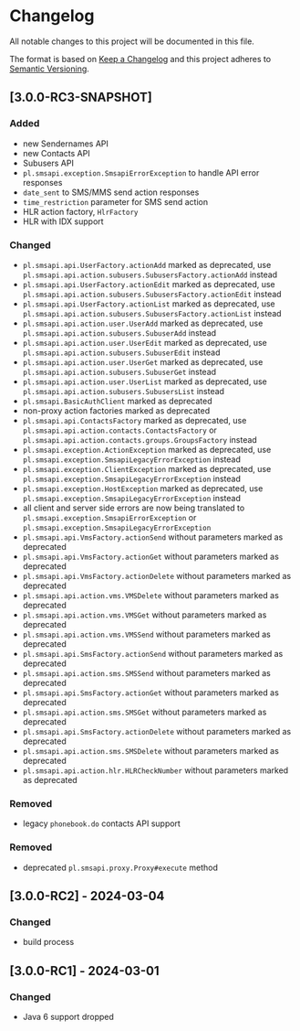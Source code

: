 # Changelog
All notable changes to this project will be documented in this file.

The format is based on [Keep a Changelog](http://keepachangelog.com/en/1.0.0/) and this project adheres to [Semantic Versioning](http://semver.org/spec/v2.0.0.html).

## [3.0.0-RC3-SNAPSHOT]
### Added
- new Sendernames API
- new Contacts API
- Subusers API
- `pl.smsapi.exception.SmsapiErrorException` to handle API error responses
- `date_sent` to SMS/MMS send action responses
- `time_restriction` parameter for SMS send action
- HLR action factory, `HlrFactory`
- HLR with IDX support

### Changed
- `pl.smsapi.api.UserFactory.actionAdd` marked as deprecated, use `pl.smsapi.api.action.subusers.SubusersFactory.actionAdd` instead
- `pl.smsapi.api.UserFactory.actionEdit` marked as deprecated, use `pl.smsapi.api.action.subusers.SubusersFactory.actionEdit` instead
- `pl.smsapi.api.UserFactory.actionList` marked as deprecated, use `pl.smsapi.api.action.subusers.SubusersFactory.actionList` instead
- `pl.smsapi.api.action.user.UserAdd` marked as deprecated, use `pl.smsapi.api.action.subusers.SubuserAdd` instead
- `pl.smsapi.api.action.user.UserEdit` marked as deprecated, use `pl.smsapi.api.action.subusers.SubuserEdit` instead
- `pl.smsapi.api.action.user.UserGet` marked as deprecated, use `pl.smsapi.api.action.subusers.SubuserGet` instead
- `pl.smsapi.api.action.user.UserList` marked as deprecated, use `pl.smsapi.api.action.subusers.SubusersList` instead
- `pl.smsapi.BasicAuthClient` marked as deprecated
- non-proxy action factories marked as deprecated
- `pl.smsapi.api.ContactsFactory` marked as deprecated, use `pl.smsapi.api.action.contacts.ContactsFactory` or `pl.smsapi.api.action.contacts.groups.GroupsFactory` instead
- `pl.smsapi.exception.ActionException` marked as deprecated, use `pl.smsapi.exception.SmsapiLegacyErrorException` instead
- `pl.smsapi.exception.ClientException` marked as deprecated, use `pl.smsapi.exception.SmsapiLegacyErrorException` instead
- `pl.smsapi.exception.HostException` marked as deprecated, use `pl.smsapi.exception.SmsapiLegacyErrorException` instead
- all client and server side errors are now being translated to `pl.smsapi.exception.SmsapiErrorException` or `pl.smsapi.exception.SmsapiLegacyErrorException`
- `pl.smsapi.api.VmsFactory.actionSend` without parameters marked as deprecated
- `pl.smsapi.api.VmsFactory.actionGet` without parameters marked as deprecated
- `pl.smsapi.api.VmsFactory.actionDelete` without parameters marked as deprecated
- `pl.smsapi.api.action.vms.VMSDelete` without parameters marked as deprecated
- `pl.smsapi.api.action.vms.VMSGet` without parameters marked as deprecated
- `pl.smsapi.api.action.vms.VMSSend` without parameters marked as deprecated
- `pl.smsapi.api.SmsFactory.actionSend` without parameters marked as deprecated
- `pl.smsapi.api.action.sms.SMSSend` without parameters marked as deprecated
- `pl.smsapi.api.SmsFactory.actionGet` without parameters marked as deprecated
- `pl.smsapi.api.action.sms.SMSGet` without parameters marked as deprecated
- `pl.smsapi.api.SmsFactory.actionDelete` without parameters marked as deprecated
- `pl.smsapi.api.action.sms.SMSDelete` without parameters marked as deprecated
- `pl.smsapi.api.action.hlr.HLRCheckNumber` without parameters marked as deprecated

### Removed
- legacy `phonebook.do` contacts API support

### Removed
- deprecated `pl.smsapi.proxy.Proxy#execute` method

## [3.0.0-RC2] - 2024-03-04
### Changed
- build process

## [3.0.0-RC1] - 2024-03-01
### Changed
- Java 6 support dropped